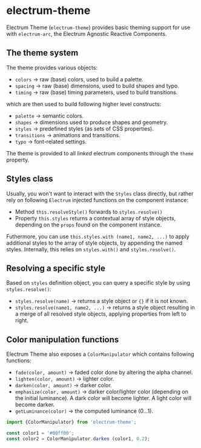 # electrum-theme
Electrum Theme (`electrum-theme`) provides basic theming support for use
with `electrum-arc`, the Electrum Agnostic Reactive Components.

## The theme system

The theme provides various objects:

* `colors` &rarr; raw (base) colors, used to build a palette.
* `spacing` &rarr; raw (base) dimensions, used to build shapes and typo.
* `timing` &rarr; raw (base) timing parameters, used to build transitions.

which are then used to build following higher level constructs:

* `palette` &rarr; semantic colors.
* `shapes` &rarr; dimensions used to produce shapes and geometry.
* `styles` &rarr; predefined styles (as sets of CSS properties).
* `transitions` &rarr; animations and transitions.
* `typo` &rarr; font-related settings.

The theme is provided to all _linked_ electrum components through the
`theme` property.

## Styles class

Usually, you won't want to interact with the `Styles` class directly, but
rather rely on following `Electrum` injected functions on the component
instance:

* Method `this.resolveStyle()` forwards to `styles.resolve()`
* Property `this.styles` returns a contextual array of style objects,
  depending on the `props` found on the component instance.

Futhermore, you can use `this.styles.with (name1, name2, ...)` to apply
additional styles to the array of style objects, by appending the named
styles. Internally, this relies on `styles.with()` and `styles.resolve()`.

## Resolving a specific style

Based on `styles` definition object, you can query a specific style by
using `styles.resolve()`:

* `styles.resolve(name)` &rarr; returns a style object or `{}` if it is
  not known.
* `styles.resolve(name1, name2, ...)` &rarr; returns a style object resulting
  in a merge of all resolved style objects, applying properties from left to
  right.

## Color manipulation functions

Electrum Theme also exposes a `ColorManipulator` which contains following
functions:

* `fade(color, amount)` &rarr; faded color done by altering the alpha channel.
* `lighten(color, amount)` &rarr; lighter color.
* `darken(color, amount)` &rarr; darker color.
* `emphasize(color, amount)` &rarr; darker color/lighter color (depending
  on the initial luminance). A dark color will become lighter. A light
  color will become darker.
* `getLuminance(color)` &rarr; the computed luminance (0...1).

```javascript
import {ColorManipulator} from 'electrum-theme';

const color1 = '#00ff00';
const color2 = ColorManipulator.darken (color1, 0.2);
```
